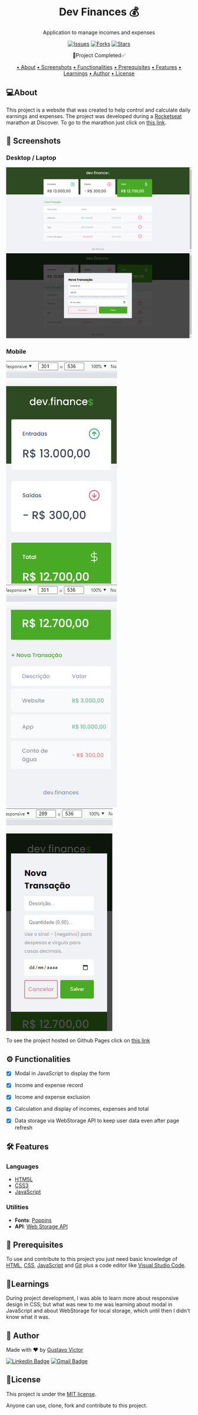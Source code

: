 <h1 align='center'>Dev Finances 💰</h1>

<p align='center'>Application to manage incomes and expenses</p>

<p align='center'>
<a href='#'><img alt='Issues' title='Issues' src='https://img.shields.io/github/issues/Gustavo-Victor/dev-finances'></a>
<a href='#'><img alt='Forks' title='Forks' src='https://img.shields.io/github/forks/Gustavo-Victor/dev-finances'></a>
<a href='#'><img alt='Stars' title='Stars' src='https://img.shields.io/github/stars/Gustavo-Victor/dev-finances'></a>
</p>

<p align='center'>🚀Project Completed✅</p>

<p align='center'>
    <a href="#-about">• About</a>
    <a href="#-screenshots">• Screenshots</a>
    <a href='#-functionalities'>• Functionalities</a>
    <a href="#-prerequisites">• Prerequisites</a>
    <a href="#-features">• Features</a>
    <a href="#-learnings">• Learnings</a>
    <a href="#-author">• Author</a>
    <a href="#-license">• License</a>
</p>

## 💻About

This project is a website that was created to help control and calculate daily earnings and expenses. The project was developed during a [Rocketseat](https://github.com/rocketseat-education) marathon at Discover. To go to the marathon just click on [this link](https://app.rocketseat.com.br/node/maratona-discover-edicao-01).

## 🎨 Screenshots

### Desktop / Laptop
<a align='left' href='./assets/img/screenshotd.png' target='_blank'><img src='./assets/img/screenshotd.png' alt='Desktop 1' title='Desktop 1'/></a>
<a align='right' href='./assets/img/screenshot2d.png' target='_blank'><img src='./assets/img/screenshot2d.png' alt='Desktop 2' title='Desktop 2'/></a>

### Mobile 
<a align='left' href='./assets/img/screenshot3.png' target='_blank'><img src='./assets/img/screenshot3.png' alt='Mobile 1' title='Mobile 1'/></a>
<a align='center' href='./assets/img/screenshot4.png' target='_blank'><img src='./assets/img/screenshot4.png' alt='Mobile 2' title='Mobile 2'/></a>
<a align='left' href='./assets/img/screenshot5.png' target='_blank'><img src='./assets/img/screenshot5.png' alt='Mobile 3' title='Mobile 3'/></a>

To see the project hosted on Github Pages click on [this link](https://gustavo-victor.github.io/dev-finances)

## ⚙️ Functionalities

- [x] Modal in JavaScript to display the form

- [x] Income and expense record

- [x] Income and expense exclusion

- [x] Calculation and display of incomes, expenses and total

- [x] Data storage via WebStorage API to keep user data even after page refresh
## 🛠 Features 
### Languages 
- [HTM5L](https://developer.mozilla.org/pt-BR/docs/Web/HTML)
- [CSS3](https://developer.mozilla.org/pt-BR/docs/Web/CSS)
- [JavaScript](https://www.javascript.com/)

### Utilities 
- **Fonts**: [Poppins](https://fonts.google.com/specimen/Poppins?query=Poppins) 
- **API**: [Web Storage API](https://www.w3schools.com/js/js_api_web_storage.asp) 

## 🚀 Prerequisites
To use and contribute to this project you just need basic knowledge of [HTML](https://developer.mozilla.org/pt-BR/docs/Web/HTML), [CSS](https://developer.mozilla.org/pt-BR/docs/Web/CSS), [JavaScript](https://www.javascript.com/) and [Git](https://git-scm.com/) plus a code editor like [Visual Studio Code](https://code.visualstudio.com/).

## 🏅Learnings

During project development, I was able to learn more about responsive design in CSS; but what was new to me was learning about modal in JavaScript and about WebStorage for local storage, which until then I didn't know what it was.

## 🦸 Author

Made with ❤️ by [Gustavo Victor](https://github.com/Gustavo-Victor)

[![Linkedin Badge](https://img.shields.io/badge/-Gustavo-Victor?style=flat-square&logo=Linkedin&logoColor=white&link=https://www.linkedin.com/in/gustavo-victor-575b93206/)](https://www.linkedin.com/in/gustavo-victor-575b93206/) 
[![Gmail Badge](https://img.shields.io/badge/-gguvictor909@gmail.com-c14438?style=flat-square&logo=Gmail&logoColor=white&link=mailto:gguvictor909@gmail.com)](mailto:gguvictor909@gmail.com)


## 📝License

This project is under the [MIT license](./LICENSE).

Anyone can use, clone, fork and contribute to this project.

